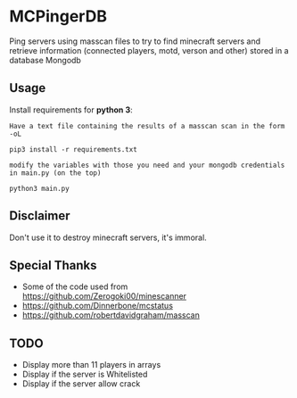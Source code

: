 # MCPingerDB
Ping servers using masscan files to try to find minecraft servers and retrieve information (connected players, motd, verson and other) stored in a database Mongodb

## Usage

Install requirements for **python 3**:

```
Have a text file containing the results of a masscan scan in the form -oL
```
```
pip3 install -r requirements.txt
```
```
modify the variables with those you need and your mongodb credentials in main.py (on the top)
```
```
python3 main.py
```

## Disclaimer

Don't use it to destroy minecraft servers, it's immoral.

## Special Thanks

- Some of the code used from https://github.com/Zerogoki00/minescanner
- https://github.com/Dinnerbone/mcstatus
- https://github.com/robertdavidgraham/masscan

## TODO

- Display more than 11 players in arrays
- Display if the server is Whitelisted
- Display if the server allow crack
